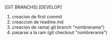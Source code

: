  [GIT BRANCHS]
 [DEVELOP]

1. creacion de first commit
2. creaccion de readme.md
3. creacion de rama( git branch "nombrerama")
4. pasarse a la ram (git checkout "nombrerama")
